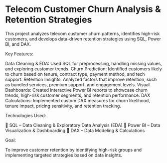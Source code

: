 #   Telecom Customer Churn Analysis & Retention Strategies

This project analyzes telecom customer churn patterns, identifies high-risk customers, and develops data-driven retention strategies using SQL, Power BI, and DAX.

Key Features:

  Data Cleaning & EDA: Used SQL for preprocessing, handling missing values, and exploring customer trends.
  Churn Prediction: Identified customers likely to churn based on tenure, contract type, payment method, and tech support.
  Retention Insights: Analyzed factors that improve retention, such as bundled services, premium support, and engagement levels.
  Visual Dashboards: Created interactive Power BI reports to showcase churn trends, high-risk customer segments, and retention performance.
  DAX Calculations: Implemented custom DAX measures for churn likelihood, tenure impact, pricing sensitivity, and retention tracking.

Technologies Used:

🔹 SQL – Data Cleaning & Exploratory Data Analysis (EDA)
🔹 Power BI – Data Visualization & Dashboarding
🔹 DAX – Data Modeling & Calculations


Goal:

To improve customer retention by identifying high-risk groups and implementing targeted strategies based on data insights.
